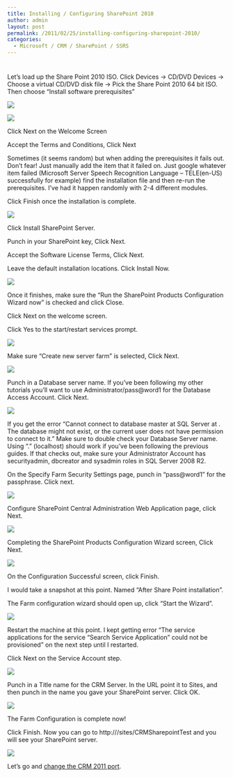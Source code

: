 ```yaml
---
title: Installing / Configuring SharePoint 2010
author: admin
layout: post
permalink: /2011/02/25/installing-configuring-sharepoint-2010/
categories:
  - Microsoft / CRM / SharePoint / SSRS
---
```

# 

Let’s load up the Share Point 2010 ISO. Click Devices -> CD/DVD Devices -> Choose a virtual CD/DVD disk file -> Pick the Share Point 2010 64 bit ISO. Then choose “Install software prerequisites”

![][2]

 [2]: /images/old/CRM2011_Sharepoint2010_Choose_V_Disk_1.png

![][3]

 [3]: /images/old/CRM2011_Sharepoint2010_Pre_Req_2.png

Click Next on the Welcome Screen

Accept the Terms and Conditions, Click Next

Sometimes (it seems random) but when adding the prerequisites it fails out. Don’t fear! Just manually add the item that it failed on. Just google whatever item failed (Microsoft Server Speech Recognition Language – TELE(en-US) successfully for example) find the installation file and then re-run the prerequisites. I’ve had it happen randomly with 2-4 different modules.

Click Finish once the installation is complete.

![][4]

 [4]: /images/old/CRM2011_Sharepoint2010_Install_Complete_3.png

Click Install SharePoint Server.

Punch in your SharePoint key, Click Next.

Accept the Software License Terms, Click Next.

Leave the default installation locations. Click Install Now.

![][5]

 [5]: /images/old/CRM2011_Sharepoint2010_File_Loc_4.png

Once it finishes, make sure the “Run the SharePoint Products Configuration Wizard now” is checked and click Close.

Click Next on the welcome screen.

Click Yes to the start/restart services prompt.

![][6]

 [6]: /images/old/CRM2011_Sharepoint2010_Serv_Restart_5.png

Make sure “Create new server farm” is selected, Click Next.

![][7]

 [7]: /images/old/CRM2011_Sharepoint2010_Connect_Farm_6.png

Punch in a Database server name. If you’ve been following my other tutorials you’ll want to use Administrator/pass@word1 for the Database Access Account. Click Next.

![][8]

 [8]: /images/old/CRM2011_Sharepoint2010_Database_Settings_7.png

If you get the error “Cannot connect to database master at SQL Server at . The database might not exist, or the current user does not have permission to connect to it.” Make sure to double check your Database Server name. Using “.” (localhost) should work if you’ve been following the previous guides. If that checks out, make sure your Administrator Account has securityadmin, dbcreator and sysadmin roles in SQL Server 2008 R2.

On the Specify Farm Security Settings page, punch in “pass@word1” for the passphrase. Click next.

![][9]

 [9]: /images/old/CRM2011_Sharepoint2010_Security_Settings_8.png

Configure SharePoint Central Administration Web Application page, click Next.

![][10]

 [10]: /images/old/CRM2011_Sharepoint2010_Config_Cent_Admin_9.png

Completing the SharePoint Products Configuration Wizard screen, Click Next.

![][11]

 [11]: /images/old/CRM2011_Sharepoint2010_Comp_Wizard_101.png

On the Configuration Successful screen, click Finish.

I would take a snapshot at this point. Named “After Share Point installation”.

The Farm configuration wizard should open up, click “Start the Wizard”.

![][12]

 [12]: /images/old/CRM2011_Sharepoint2010_Config_Farm_1_11.png

Restart the machine at this point. I kept getting error “The service applications for the service “Search Service Application” could not be provisioned” on the next step until I restarted.

Click Next on the Service Account step.

![][13]

 [13]: /images/old/CRM2011_Sharepoint2010_Config_Farm_2_12.png

Punch in a Title name for the CRM Server. In the URL point it to Sites, and then punch in the name you gave your SharePoint server. Click OK.

![][14]

 [14]: /images/old/CRM2011_Sharepoint2010_Config_Farm_3_13.png

The Farm Configuration is complete now! 

Click Finish. Now you can go to http:///sites/CRMSharepointTest and you will see your SharePoint server.

![][15]

 [15]: /images/old/CRM2011_Sharepoint2010_Config_Farm_4_14.png

Let’s go and [change the CRM 2011 port][16].

 [16]: http://www.ryanonrails.com/2011/02/25/changing-the-crm-server-port/